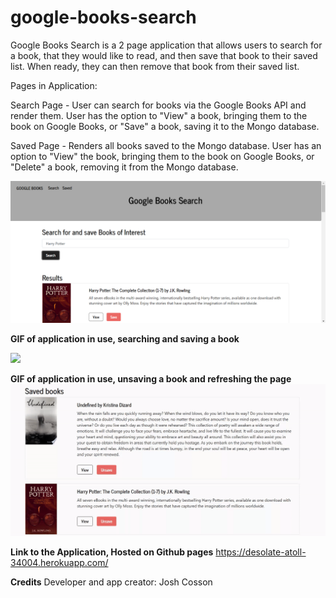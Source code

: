 # google-books-search

Google Books Search is a 2 page application that allows users to search for a book, that they would like to read, and then save that book to their saved list. When ready, they can then remove that book from their saved list.

Pages in Application:

Search Page - User can search for books via the Google Books API and render them. User has the option to "View" a book, bringing them to the book on Google Books, or "Save" a book, saving it to the Mongo database.

Saved Page - Renders all books saved to the Mongo database. User has an option to "View" the book, bringing them to the book on Google Books, or "Delete" a book, removing it from the Mongo database.

![](googleBooksSearch.PNG)

**GIF of application in use, searching and saving a book**

![](searchAndSave.gif)

**GIF of application in use, unsaving a book and refreshing the page**
![](unsave.gif)

**Link to the Application, Hosted on Github pages**
https://desolate-atoll-34004.herokuapp.com/

**Credits**
Developer and app creator: Josh Cosson
